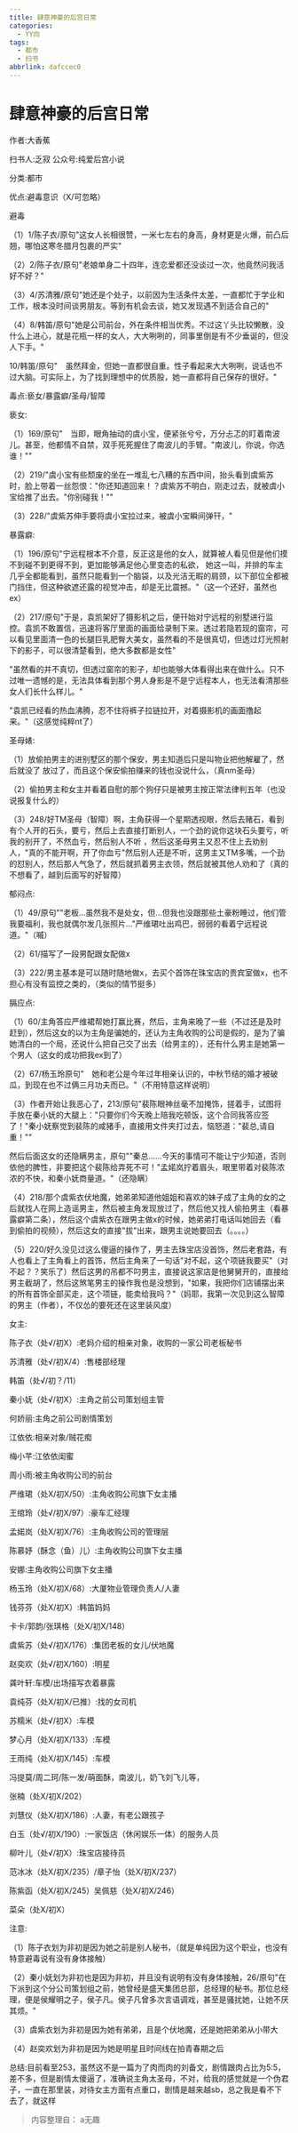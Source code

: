 ```yaml
---
title: 肆意神豪的后宫日常
categories:
  - YY向
tags:
  - 都市
  - 扫书
abbrlink: dafccec0
---
```

# 肆意神豪的后宫日常
作者:大香蕉

扫书人:乏寂 公众号:纯爱后宫小说

分类:都市

优点:避毒意识（X/可忽略）

避毒

（1）1/陈子衣/原句"这女人长相很赞，一米七左右的身高，身材更是火爆，前凸后翘，哪怕这寒冬腊月包裹的严实"

（2）2/陈子衣/原句"老娘单身二十四年，连恋爱都还没谈过一次，他竟然问我活好不好？"

（3）4/苏清雅/原句"她还是个处子，以前因为生活条件太差，一直都忙于学业和工作，根本没时间谈男朋友。等到有机会去谈，她又发现遇不到适合自己的"

（4）8/韩笛/原句"她是公司前台，外在条件相当优秀。不过这丫头比较懒散，没什么上进心，就是花瓶一样的女人，大大咧咧的，同事里倒是有不少垂诞的，但没人下手。"

10/韩笛/原句"　虽然拜金，但她一直都很自重。性子看起来大大咧咧，说话也不过大脑。可实际上，为了找到理想中的优质股，她一直都将自己保存的很好。"

毒点:亵女/暴露癖/圣母/智障

亵女:

（1）169/原句"　当即，眼角抽动的虞小宝，便紧张兮兮，万分忐忑的盯着南波儿。甚至，他都情不自禁，双手死死握住了南波儿的手臂。"南波儿，你说，你选谁！""

（2）219/"虞小宝有些颓废的坐在一堆乱七八糟的东西中间，抬头看到虞紫苏时，脸上带着一丝怨恨："你还知道回来！？虞紫苏不明白，刚走过去，就被虞小宝给推了出去。"你别碰我！""

（3）228/"虞紫苏伸手要将虞小宝拉过来，被虞小宝瞬间弹幵，"

暴露癖:

（1）196/原句"宁远程根本不介意，反正这是他的女人，就算被人看见但是他们摸不到碰不到更得不到，更加能够满足他心里变态的私欲，
她这一叫，并排的车主几乎全都能看到，虽然只能看到一个脑袋，以及光洁无暇的肩颈，以下部位全都被门挡住，但这种欲遮还露的视觉冲击，却是无比震撼。"（这一个还好，虽然也ex）

（2）217/原句"于是，袁凯架好了摄影机之后，便幵始对宁远程的别墅进行监控。袁凯不敢置信，迅速将客厅里面的画面给录制下来。透过若隐若现的窗帘，可以看见里面清一色的长腿巨乳肥臀大美女，虽然看的不是很真切，但透过灯光照射下的影子，可以很清楚看到，绝大多数都是女性"

"虽然看的并不真切，但透过窗帘的影子，却也能够大体看得出来在做什么。只不过唯一遗憾的是，无法具体看到那个男人身影是不是宁远程本人，也无法看清那些女人们长什么样儿。"

"袁凯已经看的热血沸腾，忍不住将裤子拉链拉开，对着摄影机的画面撸起来。"（这感觉纯粹nt了）

圣母婊:

（1）放偷拍男主的进别墅区的那个保安，男主知道后只是叫物业把他解雇了，然后就没了
放过了，而且这个保安偷拍赚来的钱也没说什么，（真nm圣母）

（2）偷拍男主和女主并看着自慰的那个狗仔只是被男主按正常法律判五年（也没说报复什么的）

（3）248/好TM圣母（智障）啊，主角获得一个星期透视眼，然后去赌石，看到有个人开的石头，要亏，然后上去直接打断别人，一个劲的说你这块石头要亏，听我的别开了，不然血亏，然后别人不听
，然后这圣母男主又忍不住上去劝别人，"真的不能开啊，开了你血亏"然后别人还是不听，这男主又TM多嘴，一个劲的怼别人，然后那人气急了，然后就抓着男主衣领，然后就被其他人劝和了（真的不想看了，越到后面写的好智障）

郁闷点:

（1）49/原句""老板...虽然我不是处女，但...但我也没跟那些土豪粉睡过，他们管我要福利，我也就偶尔发几张照片..."严维珺吐出鸡巴，弱弱的看着宁远程说道。"（嘁）

（2）61/描写了一段男配跟女配做x

（3）222/男主基本是可以随时随地做x，去买个首饰在珠宝店的贵宾室做x，也不担心有没有监控之类的，（类似的情节挺多）

膈应点:

（1）60/主角答应严维裙帮她打赢比赛，然后，主角来晚了一些（不过还是及时赶到），然后这女的以为主角是骗她的，还认为主角收购的公司是假的，是为了骗她清白的一个局，还说什么把自己交了出去（给男主的），还有什么男主是她第一个男人（这女的成功把我ex到了）

（2）67/杨玉玲原句"　她和老公是今年过年相亲认识的，中秋节结的婚才被破瓜，到现在也不过俩三月功夫而已。"（不用特意这样说明）

（3）作者开始让我恶心了，213/原句"裴陈眼神丝毫不加掩饰，搓着手，试图将手放在秦小妩的大腿上："只要你们今天晚上陪我吃顿饭，这个合同我答应签了！"秦小妩察觉到裴陈的咸猪手，直接用文件夹打过去，恼怒道："裴总,请自重！""

然后后面这女的还隐瞒男主，原句""秦总......今天的事情可不能让宁少知道，否则依他的脾性，非要把这个裴陈给弄死不可！"孟婼岚拧着眉头，眼里带着对裴陈浓浓的不快，和秦小妩商量道。"（还隐瞒）

（4）218/那个虞紫衣伏地魔，她弟弟知道他姐姐和喜欢的妹子成了主角的女的之后就找人在网上造谣男主，然后被主角发现放过了，然后他又找人偷拍男主（看暴露癖第二条），然后这个虞紫衣在跟男主做x的时候，她弟弟打电话叫她回去（看到偷拍的视频），然后这女的直接"拔"出来，跟男主说她要回去（。。。。）

（5）220/好久没见过这么傻逼的操作了，男主去珠宝店没首饰，然后老套路，有人也看上了主角看上的首饰，然后主角来了一句话"对不起，这个项链我要买"（对不起？？笑乐了）然后这男的吊都不叼男主，直接说这家店是他舅舅开的，直接给男主截胡了，然后这煞笔男主的操作我也是没想到，"如果，我把你们店铺摆出来的所有首饰全部买走，这个项链，能卖给我吗？"（妈耶，我第一次见到这么智障的男主（作者），不仅怂的要死还在这里装风度）

女主:

陈子衣（处√/初Ⅹ）:老妈介绍的相亲对象，收购的一家公司老板秘书

苏清雅（处√/初X/4）:售楼部经理

韩笛（处√/初？/11）

秦小妩（处√/初X）:主角之前公司策划组主管

何娇丽:主角之前公司剧情策划

江依依:相亲对象/贼花痴

梅小芊:江依依闺蜜

周小雨:被主角收购公司的前台

严维珺（处X/初X/50）:主角收购公司旗下女主播

王绾玲（处√/初X/97）:豪车汇经理

孟婼岚（处X/初X/76）:主角收购公司的管理层

陈慕妤（酥念（鱼）儿）:主角收购公司旗下女主播

安娜:主角收购公司旗下女主播

杨玉玲（处Ⅹ/初X/68）:大厦物业管理负责人/人妻

钱芬芬（处X/初X）:韩笛妈妈

卡卡/郭韵/张琪格（处X/初X/148）

虞紫苏（处√/初X/176）:集团老板的女儿/伏地魔

赵奕欢（处√/初X/160）:明星

龚叶轩:车模/出场描写衣着暴露

袁纯芬（处X/初X/已推）:找的女司机

苏糯米（处√/初X）:车模

梦心月（处X/初X/133）:车模

王雨纯（处X/初X/145）:车模

冯提莫/周二珂/陈一发/萌面酥，南波儿，奶飞刘飞儿等，

张楠（处X/初X/202）

刘慧仪（处X/初X/186）:人妻，有老公跟孩子

白玉（处√/初X/190）:一家饭店（休闲娱乐一体）的服务人员

柳叶儿（处√/初X）:珠宝店接待员

范冰冰（处X/初X/235）/章子怡（处X/初X/237）

陈紫函（处X/初X/245）吴佩慈（处X/初X/246）

菜朵（处X/初X）

注意:

（1）陈子衣划为非初是因为她之前是别人秘书，（就是单纯因为这个职业，也没有特意避毒说有没有身体接触）

（2）秦小妩划为非初也是因为非初，并且没有说明有没有身体接触，26/原句"在下派到这个分公司策划组之前，她曾经是盛天集团总部，总经理的秘书。那位总经理，便是侯耀明之子，侯子凡。侯子凡曾多次言语调戏，甚至是骚扰她，让她不厌其烦。"

（3）虞紫衣划为非初是因为她有弟弟，且是个伏地魔，还是她把弟弟从小带大

（4）赵奕欢划为非初是因为她是明星且时间线在拍青春期之后

总结:目前看至253，虽然这不是一篇为了肉而肉的刘备文，剧情跟肉占比为5:5，差不多，但是剧情太傻逼了，准确说主角太圣母，不对，给我的感觉就是一个伪君子，一直在那里装，对待女主方面有点重口，剧情是越来越sb，总之我是看不下去了，就这样


> 内容整理自： a无趣